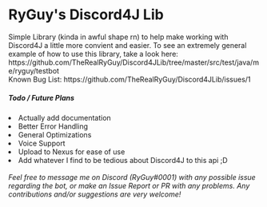 <h1>RyGuy's Discord4J Lib</h1>
Simple Library (kinda in awful shape rn) to help make working with Discord4J a little more convient and easier. To see an extremely general example of how to use this library, take a look here: https://github.com/TheRealRyGuy/Discord4JLib/tree/master/src/test/java/me/ryguy/testbot
<br>
Known Bug List: https://github.com/TheRealRyGuy/Discord4JLib/issues/1
<br>
<h5>Todo / Future Plans</h5>
<li>Actually add documentation</li>
<li>Better Error Handling</li>
<li>General Optimizations</li>
<li>Voice Support</li>
<li>Upload to Nexus for ease of use</li>
<li>Add whatever I find to be tedious about Discord4J to this api ;D</li>
<br>
<i>Feel free to message me on Discord (RyGuy#0001) with any possible issue regarding the bot, or make an Issue Report or PR with any problems. Any contributions and/or suggestions are very welcome!</i>
